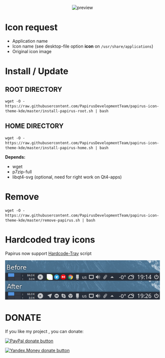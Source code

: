 <p align="center">
  <img src="https://raw.githubusercontent.com/PapirusDevelopmentTeam/papirus-icon-theme-kde/master/preview.png" alt="preview"/>
</p>

# Icon request
- Application name
- Icon name (see desktop-file option **icon** on `/usr/share/applications`)
- Original icon image

# Install / Update
## ROOT DIRECTORY
```
wget -O - https://raw.githubusercontent.com/PapirusDevelopmentTeam/papirus-icon-theme-kde/master/install-papirus-root.sh | bash
```
## HOME DIRECTORY
```
wget -O - https://raw.githubusercontent.com/PapirusDevelopmentTeam/papirus-icon-theme-kde/master/install-papirus-home.sh | bash
```
**Depends:**
- wget
- p7zip-full
- libqt4-svg (optional, need for right work on Qt4-apps)

# Remove
```
wget -O - https://raw.githubusercontent.com/PapirusDevelopmentTeam/papirus-icon-theme-kde/master/remove-papirus.sh | bash
```

# Hardcoded tray icons

Papirus now support [Hardcode-Tray](https://github.com/bil-elmoussaoui/Hardcode-Tray) script

![hardcode-tray](hardcode-tray-preview.png)

# DONATE
If you like my project , you can donate:

<span class="paypal"><a href="https://www.paypal.me/varlesh" title="Donate to this project using Paypal"><img src="https://www.paypalobjects.com/webstatic/mktg/Logo/pp-logo-100px.png" alt="PayPal donate button" /></a></span>

<span class="Yandex.Money"><a href="http://yasobe.ru/na/varlesh#form_submit" title="Donate to this project using Yandex.Money"><img src="https://money.yandex.ru/img/ym_logo.gif" alt="Yandex.Money donate button" /></a></span>

